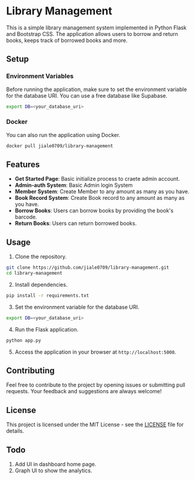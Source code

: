 # Library Management

This is a simple library management system implemented in Python Flask and Bootstrap CSS. The application allows users to borrow and return books, keeps track of borrowed books and more.

## Setup

### Environment Variables

Before running the application, make sure to set the environment variable for the database URI. You can use a free database like Supabase.

```bash
export DB=<your_database_uri>
```

### Docker

You can also run the application using Docker.

```bash
docker pull jiale0709/library-management
```

## Features
- **Get Started Page**: Basic initialize process to craete admin account.
- **Admin-auth System**: Basic Admin login System
- **Member System**: Create Member to any amount as many as you have.
- **Book Record System**: Create Book record to any amount as many as you have.
- **Borrow Books**: Users can borrow books by providing the book's barcode.
- **Return Books**: Users can return borrowed books.

## Usage

1. Clone the repository.

```bash
git clone https://github.com/jiale0709/library-management.git
cd library-management
```

2. Install dependencies.

```bash
pip install -r requirements.txt
```

3. Set the environment variable for the database URI.

```bash
export DB=<your_database_uri>
```

4. Run the Flask application.

```bash
python app.py
```

5. Access the application in your browser at `http://localhost:5000`.

## Contributing

Feel free to contribute to the project by opening issues or submitting pull requests. Your feedback and suggestions are always welcome!

## License

This project is licensed under the MIT License - see the [LICENSE](LICENSE) file for details.

## Todo
1. Add UI in dashboard home page.
2. Graph UI to show the analytics.